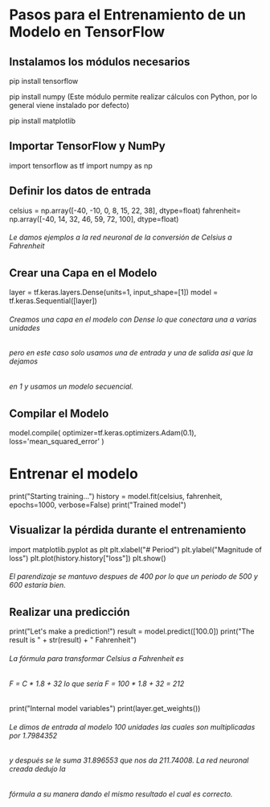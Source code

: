 # Pasos para el Entrenamiento de un Modelo en TensorFlow
## Instalamos los módulos necesarios
pip install tensorflow

pip install numpy (Este módulo permite realizar cálculos con Python, por lo general viene instalado por defecto)

pip install matplotlib 
## Importar TensorFlow y NumPy
import tensorflow as tf
import numpy as np
## Definir los datos de entrada
celsius = np.array([-40, -10, 0, 8, 15, 22, 38], dtype=float)
fahrenheit= np.array([-40, 14, 32, 46, 59, 72, 100], dtype=float)
###### Le damos ejemplos a la red neuronal de la conversión de Celsius a Fahrenheit
## Crear una Capa en el Modelo
layer = tf.keras.layers.Dense(units=1, input_shape=[1])
model = tf.keras.Sequential([layer])
###### Creamos una capa en el modelo con Dense lo que conectara una a varias unidades
###### pero en este caso solo usamos una de entrada y una de salida asi que la dejamos
###### en 1 y usamos un modelo secuencial.
## Compilar el Modelo
model.compile(
    optimizer=tf.keras.optimizers.Adam(0.1),
    loss='mean_squared_error'
)
# Entrenar el modelo
print("Starting training...")
history = model.fit(celsius, fahrenheit, epochs=1000, verbose=False)
print("Trained model")
## Visualizar la pérdida durante el entrenamiento
import matplotlib.pyplot as plt
plt.xlabel("# Period")
plt.ylabel("Magnitude of loss")
plt.plot(history.history["loss"])
plt.show()
###### El parendizaje se mantuvo despues de 400 por lo que un periodo de 500 y 600 estaría bien.
## Realizar una predicción
print("Let's make a prediction!")
result = model.predict([100.0])
print("The result is " + str(result) + " Fahrenheit")
###### La fórmula para transformar Celsius a Fahrenheit es
###### F = C * 1.8 + 32  lo que sería  F = 100 * 1.8 + 32 = 212
print("Internal model variables")
print(layer.get_weights())
###### Le dimos de entrada al modelo 100 unidades las cuales son multiplicadas por 1.7984352
###### y después se le suma 31.896553 que nos da 211.74008. La red neuronal creada dedujo la
###### fórmula a su manera dando el mismo resultado el cual es correcto.
